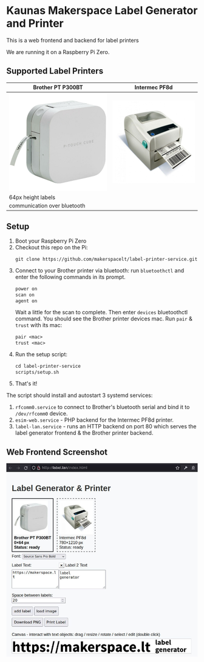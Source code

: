 # Kaunas Makerspace Label Generator and Printer

This is a web frontend and backend for label printers

We are running it on a Raspberry Pi Zero.

## Supported Label Printers

| Brother PT P300BT | Intermec PF8d |
| ---------------------------------------- | --------------------------------------- |
| ![](frontend/printer-brother-ptouch.jpg) | ![](frontend/printer-intermec-pf8d.jpg) |
| 64px height labels                       |                                         |
| communication over bluetooth             |                                         |

## Setup

1. Boot your Raspberry Pi Zero
2. Checkout this repo on the Pi: 
   ```
   git clone https://github.com/makerspacelt/label-printer-service.git
   ```
3. Connect to your Brother printer via bluetooth: run `bluetoothctl` and enter the following commands in its prompt.
   ```
   power on                                                                                
   scan on                                                                                 
   agent on                                                                                
   ```
   Wait a little for the scan to complete. Then enter `devices` bluetoothctl command. You should see the Brother printer devices mac. Run `pair` & `trust` with its mac:
   ```
   pair <mac>
   trust <mac>
   ```
4. Run the setup script:
   ```
   cd label-printer-service
   scripts/setup.sh
   ```
5. That's it!

The script should install and autostart 3 systemd services:
1. `rfcomm0.service` to connect to Brother's bluetooth serial and bind it to `/dev/rfcomm0` device.
2. `esim-web.service` - PHP backend for the Intermec PF8d printer.
3. `label-lan.service` - runs an HTTP backend on port 80 which
   serves the label generator frontend & the Brother printer
   backend.

## Web Frontend Screenshot

![](frontend/screenshot.jpg)


